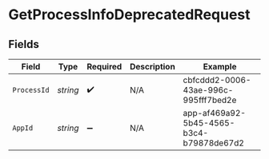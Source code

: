 # GetProcessInfoDeprecatedRequest


## Fields

| Field                                    | Type                                     | Required                                 | Description                              | Example                                  |
| ---------------------------------------- | ---------------------------------------- | ---------------------------------------- | ---------------------------------------- | ---------------------------------------- |
| `ProcessId`                              | *string*                                 | :heavy_check_mark:                       | N/A                                      | cbfcddd2-0006-43ae-996c-995fff7bed2e     |
| `AppId`                                  | *string*                                 | :heavy_minus_sign:                       | N/A                                      | app-af469a92-5b45-4565-b3c4-b79878de67d2 |